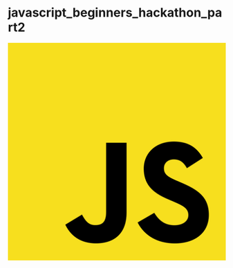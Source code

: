# javascript_beginners_hackathon_part2
   






<p align="center">
	<img src="images/js_logo (1).PNG" alt="">
</p>